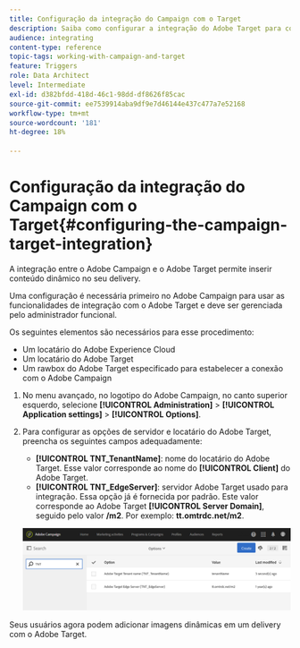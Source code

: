```yaml
---
title: Configuração da integração do Campaign com o Target
description: Saiba como configurar a integração do Adobe Target para começar a usar conteúdo dinâmico no Adobe Campaign.
audience: integrating
content-type: reference
topic-tags: working-with-campaign-and-target
feature: Triggers
role: Data Architect
level: Intermediate
exl-id: d382bfdd-418d-46c1-98dd-df8626f85cac
source-git-commit: ee7539914aba9df9e7d46144e437c477a7e52168
workflow-type: tm+mt
source-wordcount: '181'
ht-degree: 18%

---
```


# Configuração da integração do Campaign com o Target{#configuring-the-campaign-target-integration}

A integração entre o Adobe Campaign e o Adobe Target permite inserir conteúdo dinâmico no seu delivery.

Uma configuração é necessária primeiro no Adobe Campaign para usar as funcionalidades de integração com o Adobe Target e deve ser gerenciada pelo administrador funcional.

Os seguintes elementos são necessários para esse procedimento:

* Um locatário do Adobe Experience Cloud
* Um locatário do Adobe Target
* Um rawbox do Adobe Target especificado para estabelecer a conexão com o Adobe Campaign

1. No menu avançado, no logotipo do Adobe Campaign, no canto superior esquerdo, selecione **[!UICONTROL Administration]** > **[!UICONTROL Application settings]** > **[!UICONTROL Options]**.
1. Para configurar as opções de servidor e locatário do Adobe Target, preencha os seguintes campos adequadamente:

   * **[!UICONTROL TNT_TenantName]**: nome do locatário do Adobe Target. Esse valor corresponde ao nome do **[!UICONTROL Client]** do Adobe Target.
   * **[!UICONTROL TNT_EdgeServer]**: servidor Adobe Target usado para integração. Essa opção já é fornecida por padrão. Este valor corresponde ao Adobe Target **[!UICONTROL Server Domain]**, seguido pelo valor **/m2**. Por exemplo: **tt.omtrdc.net/m2**.

   ![](assets/tar_options.png)

Seus usuários agora podem adicionar imagens dinâmicas em um delivery com o Adobe Target.
